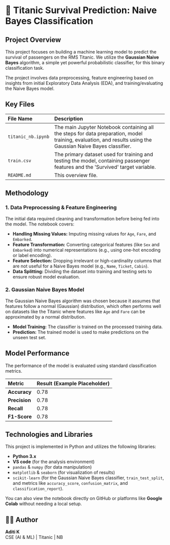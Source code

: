 # 🚢 Titanic Survival Prediction: Naive Bayes Classification

## Project Overview

This project focuses on building a machine learning model to predict the survival of passengers on the RMS Titanic. We utilize the **Gaussian Naive Bayes** algorithm, a simple yet powerful probabilistic classifier, for this binary classification task.

The project involves data preprocessing, feature engineering based on insights from initial Exploratory Data Analysis (EDA), and training/evaluating the Naive Bayes model.

## Key Files

| File Name | Description |
| :--- | :--- |
| `titanic_nb.ipynb` | The main Jupyter Notebook containing all the steps for data preparation, model training, evaluation, and results using the Gaussian Naive Bayes classifier. |
| `train.csv` | The primary dataset used for training and testing the model, containing passenger features and the 'Survived' target variable. |
| `README.md` | This overview file. |

## Methodology

### 1. Data Preprocessing & Feature Engineering
The initial data required cleaning and transformation before being fed into the model. The notebook covers:

* **Handling Missing Values:** Imputing missing values for `Age`, `Fare`, and `Embarked`.
* **Feature Transformation:** Converting categorical features (like `Sex` and `Embarked`) into numerical representations (e.g., using one-hot encoding or label encoding).
* **Feature Selection:** Dropping irrelevant or high-cardinality columns that are not useful for a Naive Bayes model (e.g., `Name`, `Ticket`, `Cabin`).
* **Data Splitting:** Dividing the dataset into training and testing sets to ensure robust model evaluation.

### 2. Gaussian Naive Bayes Model
The Gaussian Naive Bayes algorithm was chosen because it assumes that features follow a normal (Gaussian) distribution, which often performs well on datasets like the Titanic where features like `Age` and `Fare` can be approximated by a normal distribution.

* **Model Training:** The classifier is trained on the processed training data.
* **Prediction:** The trained model is used to make predictions on the unseen test set.

## Model Performance

The performance of the model is evaluated using standard classification metrics.

| Metric | Result (Example Placeholder) |
| :--- | :--- |
| **Accuracy** | 0.78 |
| **Precision** | 0.78 |
| **Recall** | 0.78 |
| **F1-Score** | 0.78 |

## Technologies and Libraries

This project is implemented in Python and utilizes the following libraries:

* **Python 3.x**
* **VS code** (for the analysis environment)
* `pandas` & `numpy` (for data manipulation)
* `matplotlib` & `seaborn` (for visualization of results)
* `scikit-learn` (for the Gaussian Naive Bayes classifier, `train_test_split`, and metrics like `accuracy_score`, `confusion_matrix`, and `classification_report`).

You can also view the notebook directly on GitHub or platforms like **Google Colab** without needing a local setup.

## 👩‍💻 Author
**Aditi K**  
CSE (AI & ML) | Titanic | NB
